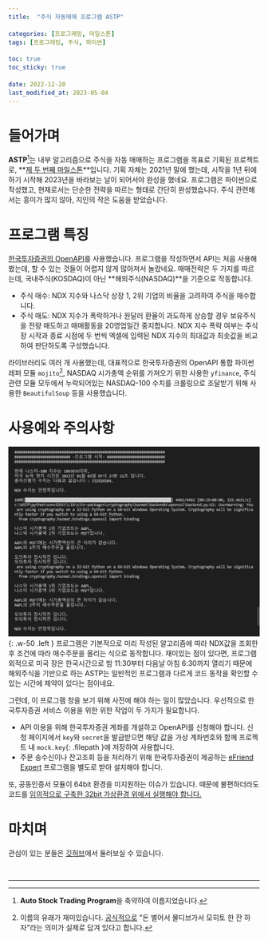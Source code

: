```yaml
---
title:  "주식 자동매매 프로그램 ASTP"

categories: [프로그래밍, 마일스톤]
tags: [프로그래밍, 주식, 파이썬]

toc: true
toc_sticky: true
 
date: 2022-12-28
last_modified_at: 2023-05-04
---
```


# **들어가며**

**ASTP**[^1]는 내부 알고리즘으로 주식을 자동 매매하는 프로그램을 목표로 기획된 프로젝트로, **[제 두 번째 마일스톤](https://kiw6024.github.io/categories/%EB%A7%88%EC%9D%BC%EC%8A%A4%ED%86%A4/)**입니다. 기획 자체는 2021년 말에 했는데, 시작을 1년 뒤에 하기 시작해 2023년을 바라보는 날이 되어서야 완성을 했네요. 프로그램은 파이썬으로 작성했고, 현재로서는 단순한 전략을 따르는 형태로 간단히 완성했습니다. 주식 관련해서는 흥미가 많지 않아, 지인의 작은 도움을 받았습니다.

# **프로그램 특징**

[한국투자증권의 OpenAPI](https://www.truefriend.com/main/customer/systemdown/OpenAPI.jsp?cmd=TF04ea01200)를 사용했습니다. 프로그램을 작성하면서 API는 처음 사용해봤는데, 할 수 있는 것들이 어렵지 않게 많아져서 놀랐네요. 매매전략은 두 가지를 따르는데, 국내주식(KOSDAQ)이 아닌 **해외주식(NASDAQ)**을 기준으로 작동합니다.

- 주식 매수: NDX 지수와 나스닥 상장 1, 2위 기업의 비율을 고려하여 주식을 매수합니다.
- 주식 매도: NDX 지수가 폭락하거나 원달러 환율이 과도하게 상승할 경우 보유주식을 전량 매도하고 매매활동을 20영업일간 중지합니다. NDX 지수 폭락 여부는 주식장 시작과 종료 시점에 두 번씩 엑셀에 입력된 NDX 지수의 최대값과 최솟값을 비교하여 판단하도록 구성했습니다.

라이브러리도 여러 개 사용했는데, 대표적으로 한국투자증권의 OpenAPI 통합 파이썬 레퍼 모듈 `mojito`[^2], NASDAQ 시가총액 순위를 가져오기 위한 사용한 `yfinance`, 주식 관련 모듈 모두에서 누락되어있는 NASDAQ-100 수치를 크롤링으로 조달받기 위해 사용한 `BeautifulSoup` 등을 사용했습니다.

# **사용예와 주의사항**

![ASTP_example](/assets/img/2022-12-28-ASTP/ASTP_example.png){: .w-50 .left }
프로그램은 기본적으로 미리 작성된 알고리즘에 따라 NDX값을 조회한 후 조건에 따라 매수주문을 올리는 식으로 동작합니다. 재미있는 점이 있다면, 프로그램 외적으로 미국 장은 한국시간으로 밤 11:30부터 다음날 아침 6:30까지 열리기 때문에 해외주식을 기반으로 하는 ASTP는 일반적인 프로그램과 다르게 코드 동작을 확인할 수 있는 시간에 제약이 있다는 점이네요.

그런데, 이 프로그램 창을 보기 위해 사전에 해야 하는 일이 많았습니다. 우선적으로 한국투자증권 서비스 이용을 위한 위한 작업이 두 가지가 필요합니다.

- API 이용을 위해 한국투자증권 계좌를 개설하고 OpenAPI를 신청해야 합니다. 신청 페이지에서 `key`와 `secret`을 발급받으면 해당 값을 가상 계좌번호와 함께 프로젝트 내 `mock.key`{: .filepath }에 저장하여 사용합니다.
- 주문 송수신이나 잔고조회 등을 처리하기 위해 한국투자증권이 제공하는 [eFriend Expert](https://www.truefriend.com/main/customer/systemdown/OpenAPI.jsp?cmd=TF04ea01200) 프로그램을 별도로 받아 설치해야 합니다.

또, 공동인증서 모듈이 64bit 환경을 미지원하는 이슈가 있습니다. 때문에 불편하더라도 코드를 [임의적으로 구축한 32bit 가상환경 위에서 실행해야 합니다.](https://kiw6024.github.io/posts/32bit/)

# **마치며**

관심이 있는 분들은 [깃허브](https://github.com/kiw6024/ASTP)에서 둘러보실 수 있습니다.

<br>    

---

[^1]: **Auto Stock Trading Program**을 축약하여 이름지었습니다.
[^2]: 이름의 유래가 재미있습니다. [공식적으로](https://pypi.org/project/mojito2/) "돈 벌어서 몰디브가서 모히토 한 잔 하자"라는 의미가 실제로 담겨 있다고 합니다.